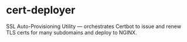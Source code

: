 # cert-deployer
SSL Auto-Provisioning Utility — orchestrates Certbot to issue and renew TLS certs for many subdomains and deploy to NGINX.
